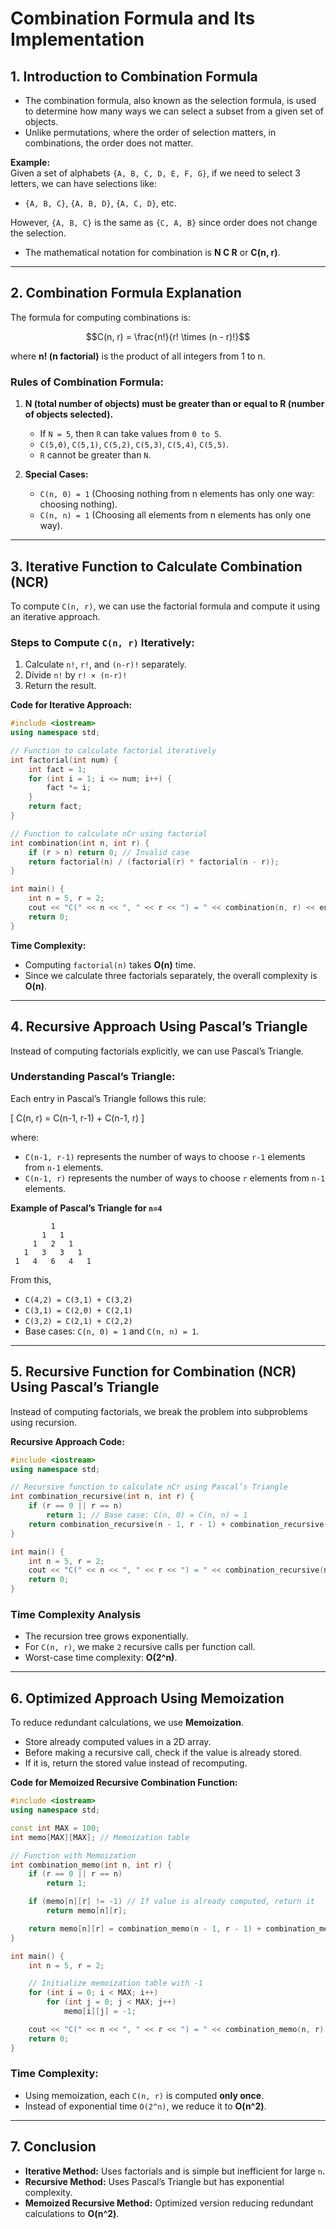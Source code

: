 # **Combination Formula and Its Implementation**

## **1. Introduction to Combination Formula**

- The combination formula, also known as the selection formula, is used to determine how many ways we can select a subset from a given set of objects.
- Unlike permutations, where the order of selection matters, in combinations, the order does not matter.

**Example:**  
Given a set of alphabets `{A, B, C, D, E, F, G}`, if we need to select 3 letters, we can have selections like:

- `{A, B, C}`, `{A, B, D}`, `{A, C, D}`, etc.

However, `{A, B, C}` is the same as `{C, A, B}` since order does not change the selection.

- The mathematical notation for combination is **N C R** or **C(n, r)**.

---

## **2. Combination Formula Explanation**

The formula for computing combinations is:

```math
C(n, r) = \frac{n!}{r! \times (n - r)!}
```

where **n! (n factorial)** is the product of all integers from 1 to n.

### **Rules of Combination Formula:**

1. **N (total number of objects) must be greater than or equal to R (number of objects selected).**

   - If `N = 5`, then `R` can take values from `0 to 5`.
   - `C(5,0)`, `C(5,1)`, `C(5,2)`, `C(5,3)`, `C(5,4)`, `C(5,5)`.
   - `R` cannot be greater than `N`.

2. **Special Cases:**
   - `C(n, 0) = 1` (Choosing nothing from n elements has only one way: choosing nothing).
   - `C(n, n) = 1` (Choosing all elements from n elements has only one way).

---

## **3. Iterative Function to Calculate Combination (NCR)**

To compute `C(n, r)`, we can use the factorial formula and compute it using an iterative approach.

### **Steps to Compute `C(n, r)` Iteratively:**

1. Calculate `n!`, `r!`, and `(n-r)!` separately.
2. Divide `n!` by `r! × (n-r)!`
3. Return the result.

**Code for Iterative Approach:**

```cpp
#include <iostream>
using namespace std;

// Function to calculate factorial iteratively
int factorial(int num) {
    int fact = 1;
    for (int i = 1; i <= num; i++) {
        fact *= i;
    }
    return fact;
}

// Function to calculate nCr using factorial
int combination(int n, int r) {
    if (r > n) return 0; // Invalid case
    return factorial(n) / (factorial(r) * factorial(n - r));
}

int main() {
    int n = 5, r = 2;
    cout << "C(" << n << ", " << r << ") = " << combination(n, r) << endl;
    return 0;
}
```

**Time Complexity:**

- Computing `factorial(n)` takes **O(n)** time.
- Since we calculate three factorials separately, the overall complexity is **O(n)**.

---

## **4. Recursive Approach Using Pascal’s Triangle**

Instead of computing factorials explicitly, we can use Pascal’s Triangle.

### **Understanding Pascal’s Triangle:**

Each entry in Pascal’s Triangle follows this rule:

\[
C(n, r) = C(n-1, r-1) + C(n-1, r)
\]

where:

- `C(n-1, r-1)` represents the number of ways to choose `r-1` elements from `n-1` elements.
- `C(n-1, r)` represents the number of ways to choose `r` elements from `n-1` elements.

**Example of Pascal’s Triangle for `n=4`**

```
         1
       1   1
     1   2   1
   1   3   3   1
 1   4   6   4   1
```

From this,

- `C(4,2) = C(3,1) + C(3,2)`
- `C(3,1) = C(2,0) + C(2,1)`
- `C(3,2) = C(2,1) + C(2,2)`
- Base cases: `C(n, 0) = 1` and `C(n, n) = 1`.

---

## **5. Recursive Function for Combination (NCR) Using Pascal’s Triangle**

Instead of computing factorials, we break the problem into subproblems using recursion.

**Recursive Approach Code:**

```cpp
#include <iostream>
using namespace std;

// Recursive function to calculate nCr using Pascal’s Triangle
int combination_recursive(int n, int r) {
    if (r == 0 || r == n)
        return 1; // Base case: C(n, 0) = C(n, n) = 1
    return combination_recursive(n - 1, r - 1) + combination_recursive(n - 1, r);
}

int main() {
    int n = 5, r = 2;
    cout << "C(" << n << ", " << r << ") = " << combination_recursive(n, r) << endl;
    return 0;
}
```

### **Time Complexity Analysis**

- The recursion tree grows exponentially.
- For `C(n, r)`, we make `2` recursive calls per function call.
- Worst-case time complexity: **O(2^n)**.

---

## **6. Optimized Approach Using Memoization**

To reduce redundant calculations, we use **Memoization**.

- Store already computed values in a 2D array.
- Before making a recursive call, check if the value is already stored.
- If it is, return the stored value instead of recomputing.

**Code for Memoized Recursive Combination Function:**

```cpp
#include <iostream>
using namespace std;

const int MAX = 100;
int memo[MAX][MAX]; // Memoization table

// Function with Memoization
int combination_memo(int n, int r) {
    if (r == 0 || r == n)
        return 1;

    if (memo[n][r] != -1) // If value is already computed, return it
        return memo[n][r];

    return memo[n][r] = combination_memo(n - 1, r - 1) + combination_memo(n - 1, r);
}

int main() {
    int n = 5, r = 2;

    // Initialize memoization table with -1
    for (int i = 0; i < MAX; i++)
        for (int j = 0; j < MAX; j++)
            memo[i][j] = -1;

    cout << "C(" << n << ", " << r << ") = " << combination_memo(n, r) << endl;
    return 0;
}
```

### **Time Complexity:**

- Using memoization, each `C(n, r)` is computed **only once**.
- Instead of exponential time `O(2^n)`, we reduce it to **O(n^2)**.

---

## **7. Conclusion**

- **Iterative Method:** Uses factorials and is simple but inefficient for large `n`.
- **Recursive Method:** Uses Pascal’s Triangle but has exponential complexity.
- **Memoized Recursive Method:** Optimized version reducing redundant calculations to **O(n^2)**.
